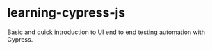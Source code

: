 # learning-cypress-js
Basic and quick introduction to UI end to end testing automation with Cypress.
